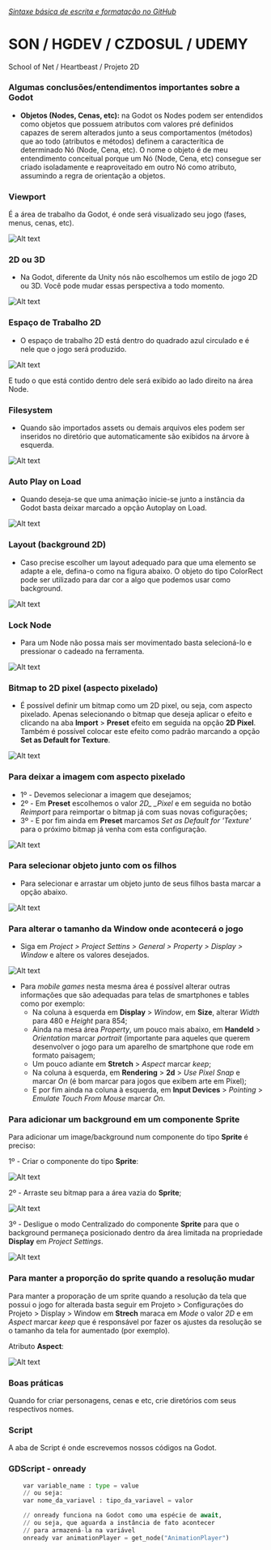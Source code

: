 ###### [Sintaxe básica de escrita e formatação no GitHub](https://help.github.com/pt/github/writing-on-github/basic-writing-and-formatting-syntax)<br/>

# SON / HGDEV / CZDOSUL / UDEMY
School of Net / Heartbeast / Projeto 2D

### Algumas conclusões/entendimentos importantes sobre a Godot

- **Objetos (Nodes, Cenas, etc):** na Godot os Nodes podem ser entendidos como objetos que possuem atributos com valores pré definidos capazes de serem alterados junto a seus comportamentos (métodos) que ao todo (atributos e métodos) definem a caracterítica de determinado Nó (Node, Cena, etc). O nome o objeto é de meu entendimento conceitual porque um Nó (Node, Cena, etc) consegue ser criado isoladamente e reaproveitado em outro Nó como atributo, assumindo a regra de orientação a objetos.

### Viewport

É a área de trabalho da Godot, é onde será visualizado seu jogo (fases, menus, cenas, etc).

![Alt text](https://github.com/phoenixproject/gamedev/blob/master/__MEDIA/__GODOT/01_godot_viewport.png?raw=true "Viewport")

### 2D ou 3D

- Na Godot, diferente da Unity nós não escolhemos um estilo de jogo 2D ou 3D. Você
pode mudar essas perspectiva a todo momento.

![Alt text](https://github.com/phoenixproject/gamedev/blob/master/__MEDIA/__GODOT/02_godot_mudanca_ambiente.png?raw=true "Perspectiva")

### Espaço de Trabalho 2D

- O espaço de trabalho 2D está dentro do quadrado azul circulado e é nele que o jogo será produzido.

![Alt text](https://github.com/phoenixproject/gamedev/blob/master/__MEDIA/__GODOT/03_godot_espaco_trabalho_2d.png?raw=true "Espaço de trabalho 2D")

E tudo o que está contido dentro dele será exibido ao lado direito na área Node.

### Filesystem

- Quando são importados assets ou demais arquivos eles podem ser inseridos no diretório que automaticamente são exibidos na árvore à esquerda.

![Alt text](https://github.com/phoenixproject/gamedev/blob/master/__MEDIA/__GODOT/04_godot_filesystem_location_explorer.png?raw=true "Filesystem Explorer")

### Auto Play on Load

- Quando deseja-se que uma animação inicie-se junto a instância da Godot basta deixar marcado a opção Autoplay on Load.

![Alt text](https://github.com/phoenixproject/gamedev/blob/master/__MEDIA/__GODOT/05_godot_autoplay_on_load.png?raw=true "Auto Play")

### Layout (background 2D)

- Caso precise escolher um layout adequado para que uma elemento se adapte a ele, defina-o como na figura abaixo. O objeto do tipo
ColorRect pode ser utilizado para dar cor a algo que podemos usar como background.

![Alt text](https://github.com/phoenixproject/gamedev/blob/master/__MEDIA/__GODOT/06_godot_layout_escolha.png?raw=true "Layout")

### Lock Node

- Para um Node não possa mais ser movimentado basta selecioná-lo e pressionar o cadeado na ferramenta.

![Alt text](https://github.com/phoenixproject/gamedev/blob/master/__MEDIA/__GODOT/07_godot_lock_node.png?raw=true "Lock Node")

### Bitmap to 2D pixel (aspecto pixelado)

- É possível definir um bitmap como um 2D pixel, ou seja, com aspecto pixelado. Apenas selecionando o bitmap que deseja aplicar o efeito e clicando na aba **Import** > **Preset** efeito em seguida na opção **2D Pixel**. Também é possível colocar este efeito como padrão marcando a opção **Set as Default for Texture**.

![Alt text](https://github.com/phoenixproject/gamedev/blob/master/__MEDIA/__GODOT/07_godot_lock_node.png?raw=true "Lock Node")

### Para deixar a imagem com aspecto pixelado

- 1º - Devemos selecionar a imagem que desejamos;
- 2º - Em __Preset__ escolhemos o valor *2D_ _Pixel* e em seguida no botão _Reimport_ para reimportar o bitmap já com suas novas cofigurações;
- 3º - E por fim ainda em __Preset__ marcamos *Set as Default for 'Texture'* para o próximo bitmap já venha com esta configuração.

![Alt text](https://github.com/phoenixproject/gamedev/blob/master/__MEDIA/__GODOT/10_godot_bitmap_com_aspecto_pixelado.PNG?raw=true "Imagem com aspecto Pixelado")

### Para selecionar objeto junto com os filhos

- Para selecionar e arrastar um objeto junto de seus filhos basta marcar a opção abaixo.

![Alt text](https://github.com/phoenixproject/gamedev/blob/master/__MEDIA/__GODOT/09_godot_select_objeto_junto_com_filhos.png?raw=true "Select the object")

### Para alterar o tamanho da Window onde acontecerá o jogo

- Siga em *Project > Project Settins > General > Property > Display >  Window* e altere os valores desejados.

![Alt text](https://github.com/phoenixproject/gamedev/blob/master/__MEDIA/__GODOT/11_godot_window_resize.PNG?raw=true "Select the object")

- Para *mobile games* nesta mesma área é possível alterar outras informações que são adequadas para telas de smartphones e tables como por exemplo:
  - Na coluna à esquerda em __Display__ > _Window_, em __Size__, alterar _Width_ para 480 e _Height_ para 854;
  - Ainda na mesa área _Property_, um pouco mais abaixo, em __Handeld__ > _Orientation_ marcar _portrait_ (importante para aqueles que querem desenvolver o jogo para um aparelho de smartphone que rode em formato paisagem;
  - Um pouco adiante em __Stretch__ > _Aspect_ marcar _keep_;
  - Na coluna à esquerda, em __Rendering__ > __2d__ > *Use Pixel Snap* e marcar _On_ (é bom marcar para jogos que exibem arte em Pixel);
  - E por fim ainda na coluna à esquerda, em **Input Devices** > _Pointing_ > *Emulate Touch From Mouse* marcar _On_.
  
### Para adicionar um background em um componente Sprite

Para adicionar um image/background num componente do tipo __Sprite__ é preciso:

1º - Criar o componente do tipo __Sprite__:

![Alt text](https://github.com/phoenixproject/gamedev/blob/master/__MEDIA/__GODOT/12_godot_criando_sprite_para_background.png?raw=true "Componente Sprite")

2º - Arraste seu bitmap para a área vazia do __Sprite__;

![Alt text](https://github.com/phoenixproject/gamedev/blob/master/__MEDIA/__GODOT/13_godot_adicionando_bitmap_ao_componente_sprite.png?raw=true "Adicionando componente ao Sprite")

3º - Desligue o modo Centralizado do componente __Sprite__ para que o background permaneça posicionado dentro da área limitada na propriedade __Display__ em *Project Settings*.

![Alt text](https://github.com/phoenixproject/gamedev/blob/master/__MEDIA/__GODOT/14_godot_desligando_centerede_para_background_ficar_centralizado.png?raw=true "Centralizando o background no Display")

### Para manter a proporção do sprite quando a resolução mudar

Para manter a proporação de um sprite quando a resolução da tela que possui o jogo for alterada basta seguir em Projeto > Configurações do Projeto >  Display > Window em __Strech__ maraca em *Mode* o valor *2D* e em *Aspect* marcar *keep* que é responsável por fazer os ajustes da resolução se o tamanho da tela for aumentado (por exemplo).

Atributo __Aspect__:

![Alt text](https://github.com/phoenixproject/gamedev/blob/master/__MEDIA/__GODOT/15_godot_mantendo_proporcao_quando_resolucao_muda.png?raw=true "Aspect: keep")


### Boas práticas

Quando for criar personagens, cenas e etc, crie diretórios com seus respectivos nomes.

### Script

A aba de Script é onde escrevemos nossos códigos na Godot.

### GDScript - onready

```python
	var variable_name : type = value
	// ou seja:
	var nome_da_variavel : tipo_da_variavel = valor
```


```python
	// onready funciona na Godot como uma espécie de await,
	// ou seja, que aguarda a instância de fato acontecer 
	// para armazená-la na variável
	onready var animationPlayer = get_node("AnimationPlayer")
```



